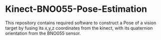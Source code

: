 # Kinect-BNO055-Pose-Estimation
This repository contains required software to construct a Pose of a vision target by fusing its x,y,z coordinates from the kinect, with its quaternion orientation from the BNO055 sensor.
